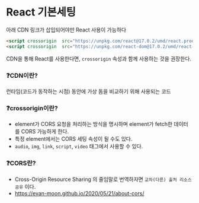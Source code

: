 # React 기본세팅
아래 CDN 링크가 삽입되어야만 React 사용이 가능하다

```html
<script crossorigin  src="https://unpkg.com/react@17.0.2/umd/react.production.min.js"></script>
<script crossorigin  src="https://unpkg.com/react-dom@17.0.2/umd/react-dom.production.min.js"></script>
```

CDN을 통해 React를 사용한다면, `crossorigin` 속성과 함께 사용하는 것을 권장한다.   

### ❓CDN이란?
런타임(코드가 동작하는 시점) 동안에 가상 돔을 비교하기 위해 사용되는 코드

### ❓crossorigin이란?
- element가 CORS 요청을 처리하는 방식을 명시하며 element가 fetch한 데이터를 CORS 가능하게 한다.
- 특정 element에서는 CORS 세팅 속성이 될 수도 있다.
- `audio`, `img`, `link`, `script`, `video` 태그에서 사용할 수 있다.

### ❓CORS란?
- Cross-Origin Resource Sharing 의 줄임말로 번역하자면 `교차(다른) 출처 리소스 공유` 이다.
- https://evan-moon.github.io/2020/05/21/about-cors/
